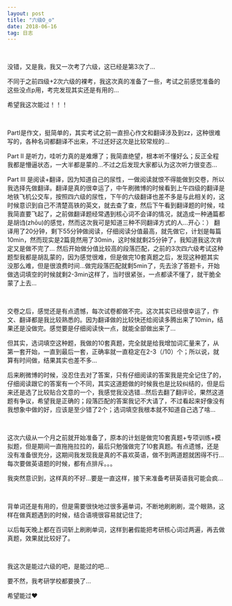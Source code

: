```yaml
---
layout: post
title: "六级O_o"
date: 2018-06-16
tag: 日志
---
```




<br>



没错，又是我，我又一次考了六级，这已经是第3次了...

不同于之前四级+2次六级的裸考，我这次真的准备了一些，考试之前感觉准备的这些没点p用，考完发现其实还是有用的...

希望我这次能过！！！

<br>



PartⅠ是作文，挺简单的，其实考试之前一直担心作文和翻译涉及到zz，这种很难写的，各种名词都翻译不出来，不过还好这次是比较常规的...

Part Ⅱ 是听力，哇听力真的是难爆了；我简直绝望，根本听不懂好么；反正全程我都是懵逼状态，一大半都是蒙的...不过之后发现大家都认为这次听力很变态...

Part Ⅲ 是阅读+翻译，因为知道自己的尿性，一做阅读就恨不得能做到交卷，所以我选择先做翻译。翻译是真的很幸运了，中午刷微博的时候看到上午四级的翻译是地铁飞机公交车，按照四六级的尿性，下午的六级翻译也差不多是与此相关的，这时候意识到自己不清楚高铁的英文，就去查了查，然后下午看到翻译题的时候，哇我简直要飞起了，之前做翻译题经常遇到核心词不会译的情况，就造成一种通篇都是胡诌(zhōu)的感觉，然而这次我可是知道三种不同翻译方式的人...开心：）  翻译用了20分钟，剩下55分钟做阅读，仔细阅读分值最高，就先做它，计划是每篇10min，然而现实是2篇竟然用了30min，这时候就剩25分钟了，我知道我这次肯定又是做不完了... 然后开始做分值比较高的段落匹配，之前的3次四六级考试这种题型我都是胡乱蒙的，因为感觉很难，但是做完10套真题之后，发现这种题其实没那么难，但是很浪费时间...做完段落匹配就剩5min了，先去涂了答题卡，开始做选词填空的时候就剩2-3min这样了，当时很紧张，一点都读不懂了，就干脆全蒙了上去...

<br>



交卷之后，感觉还是有点遗憾，每次试卷都做不完。这次其实已经很幸运了，作文、翻译都是我比较熟悉的。因为翻译做的比较快还给阅读多腾出来了10min，结果还是没做完。感觉要是仔细阅读快一点，就能全部做出来了...

但其实，选词填空这种题，我做的10套真题，完全就是给我增加词汇量来了，从第一套开始，一直到最后一套，正确率就一直稳定在2-3（/10）个；所以说，就算有时间做，结果其实也差不多...

后来刷微博的时候，没忍住去对了答案，只有仔细阅读的答案我是完全记住了的，仔细阅读跟它的答案有一个不同，其实这道题做的时候我也是比较纠结的，但是后来还是选了比较贴合文意的一个，我感觉我没选错...然后去翻了翻评论，果然这道题有争议，希望我是正确的；段落匹配的答案我记不大请了，不过看起来好像没有我想象中做的好，应该是至少错了2个；选词填空我根本就不知道自己选了啥...

<br>



这次六级从一个月之前就开始准备了，原本的计划是做完10套真题+专项训练+模拟题，但是期间一直拖拖拉拉的，最后只勉强做完了10套真题。有点遗憾，还是没有准备很充分，这期间我发现我是真的不喜欢英语，做不到两道题就困得不行...每次要做英语题的时候，都有点排斥。。。

我突然意识到，这样真的不好...要是一直这样，接下来准备考研英语我可能会疯...

<br>



背单词还是有用的，但是需要很快地过很多遍单词，不断地刷刷刷，混个眼熟，这样在做真题遇到的时候，结合语境很容易就记住了;

以后每天晚上都在百词斩上刷刷单词，这样到暑假能把考研核心词过两遍，再去做真题，效果就比较好了。

<br>



我这次是能过六级的吧，是能过的吧...

要不然，我考研学校都要换了...

希望能过♥

<br>